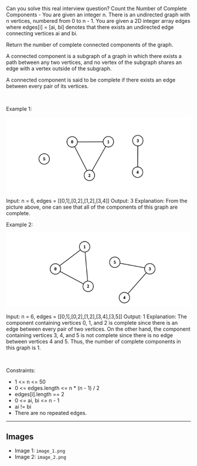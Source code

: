 Can you solve this real interview question? Count the Number of Complete Components - You are given an integer n. There is an undirected graph with n vertices, numbered from 0 to n - 1. You are given a 2D integer array edges where edges[i] = [ai, bi] denotes that there exists an undirected edge connecting vertices ai and bi.

Return the number of complete connected components of the graph.

A connected component is a subgraph of a graph in which there exists a path between any two vertices, and no vertex of the subgraph shares an edge with a vertex outside of the subgraph.

A connected component is said to be complete if there exists an edge between every pair of its vertices.

 

Example 1:

![Example 1](./image_1.png)


Input: n = 6, edges = [[0,1],[0,2],[1,2],[3,4]]
Output: 3
Explanation: From the picture above, one can see that all of the components of this graph are complete.


Example 2:

![Example 2](./image_2.png)


Input: n = 6, edges = [[0,1],[0,2],[1,2],[3,4],[3,5]]
Output: 1
Explanation: The component containing vertices 0, 1, and 2 is complete since there is an edge between every pair of two vertices. On the other hand, the component containing vertices 3, 4, and 5 is not complete since there is no edge between vertices 4 and 5. Thus, the number of complete components in this graph is 1.


 

Constraints:

 * 1 <= n <= 50
 * 0 <= edges.length <= n * (n - 1) / 2
 * edges[i].length == 2
 * 0 <= ai, bi <= n - 1
 * ai != bi
 * There are no repeated edges.

---

## Images

- Image 1: `image_1.png`
- Image 2: `image_2.png`
